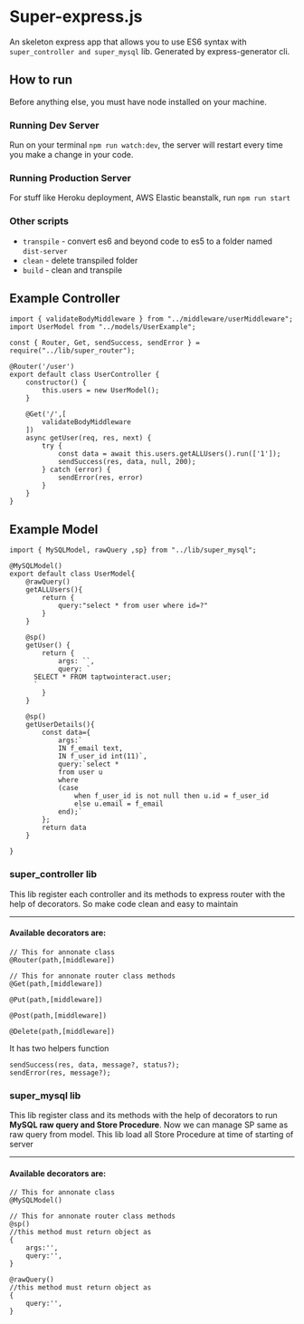 # Super-express.js

An skeleton express app that allows you to use ES6 syntax with `super_controller and super_mysql` lib. Generated by express-generator cli.


## How to run

Before anything else, you must have node installed on your machine.

### Running Dev Server

Run on your terminal `npm run watch:dev`, the server will restart every time you make a change in your code.

### Running Production Server

For stuff like Heroku deployment, AWS Elastic beanstalk, run `npm run start`

### Other scripts

* `transpile` - convert es6 and beyond code to es5 to a folder named `dist-server`
* `clean` - delete transpiled folder
* `build` - clean and transpile

## Example Controller 
```
import { validateBodyMiddleware } from "../middleware/userMiddleware";
import UserModel from "../models/UserExample";

const { Router, Get, sendSuccess, sendError } = require("../lib/super_router");

@Router('/user')
export default class UserController {
    constructor() {
        this.users = new UserModel();
    } 

    @Get('/',[
        validateBodyMiddleware
    ])
    async getUser(req, res, next) {
        try {
            const data = await this.users.getALLUsers().run(['1']);
            sendSuccess(res, data, null, 200);
        } catch (error) {
            sendError(res, error)
        }
    }
}
```
## Example Model

```
import { MySQLModel, rawQuery ,sp} from "../lib/super_mysql";

@MySQLModel()
export default class UserModel{
    @rawQuery()
    getALLUsers(){
        return {
            query:"select * from user where id=?"
        }
    }

    @sp()
    getUser() {
        return {
            args: ``,
            query: `
      SELECT * FROM taptwointeract.user;
      `
        }
    }

    @sp()
    getUserDetails(){
        const data={
            args:`
            IN f_email text,
            IN f_user_id int(11)`,
            query:`select *
            from user u
            where 
            (case 
                when f_user_id is not null then u.id = f_user_id
                else u.email = f_email
            end);`
        };
        return data
    }

}
```

### super_controller lib
 This lib register each controller and its methods to express router with the help of decorators. So make code clean and easy to maintain 
 ***
 #### Available decorators are:
``` 
// This for annonate class
@Router(path,[middleware])

// This for annonate router class methods
@Get(path,[middleware])   

@Put(path,[middleware])

@Post(path,[middleware])

@Delete(path,[middleware])
 ```
 
 It has two helpers function 
 ```
 sendSuccess(res, data, message?, status?);
 sendError(res, message?);
 ```

 ### super_mysql lib
 This lib register class and its methods with the help of decorators to run **MySQL raw query and Store Procedure**. Now we can manage SP same as raw query  from model. This lib load all Store Procedure  at time of starting of server
 ***
 #### Available decorators are:
``` 
// This for annonate class
@MySQLModel()

// This for annonate router class methods
@sp()
//this method must return object as 
{
    args:'',
    query:'',
}

@rawQuery()
//this method must return object as 
{
    query:'',
}
 ```


